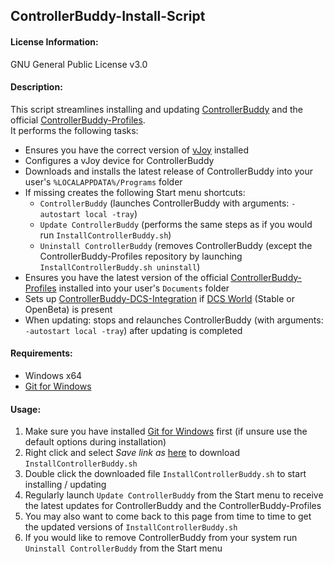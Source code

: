 ## ControllerBuddy-Install-Script

#### License Information:
GNU General Public License v3.0

#### Description:
This script streamlines installing and updating [ControllerBuddy](https://controllerbuddy.org) and the official [ControllerBuddy-Profiles](https://github.com/bwRavencl/ControllerBuddy-Profiles).  
It performs the following tasks:
- Ensures you have the correct version of [vJoy](https://github.com/jshafer817/vJoy) installed
- Configures a vJoy device for ControllerBuddy
- Downloads and installs the latest release of ControllerBuddy into your user's `%LOCALAPPDATA%/Programs` folder
- If missing creates the following Start menu shortcuts:
  - `ControllerBuddy` (launches ControllerBuddy with arguments: `-autostart local -tray`)
  - `Update ControllerBuddy` (performs the same steps as if you would run `InstallControllerBuddy.sh`)
  - `Uninstall ControllerBuddy` (removes ControllerBuddy (except the ControllerBuddy-Profiles repository by launching `InstallControllerBuddy.sh uninstall`)
- Ensures you have the latest version of the official [ControllerBuddy-Profiles](https://github.com/bwRavencl/ControllerBuddy-Profiles) installed into your user's `Documents` folder
- Sets up [ControllerBuddy-DCS-Integration](https://github.com/bwRavencl/ControllerBuddy-DCS-Integration) if [DCS World](https://www.digitalcombatsimulator.com) (Stable or OpenBeta) is present
- When updating: stops and relaunches ControllerBuddy (with arguments: `-autostart local -tray`) after updating is completed

#### Requirements:
- Windows x64
- [Git for Windows](https://git-scm.com/download/win)

#### Usage:
1. Make sure you have installed [Git for Windows](https://git-scm.com/download/win) first (if unsure use the default options during installation)
2. Right click and select *Save link as* [here](https://raw.githubusercontent.com/bwRavencl/ControllerBuddy-Install-Script/master/InstallControllerBuddy.sh) to download `InstallControllerBuddy.sh`
3. Double click the downloaded file `InstallControllerBuddy.sh` to start installing / updating
4. Regularly launch `Update ControllerBuddy` from the Start menu to receive the latest updates for ControllerBuddy and the ControllerBuddy-Profiles
5. You may also want to come back to this page from time to time to get the updated versions of `InstallControllerBuddy.sh`
6. If you would like to remove ControllerBuddy from your system run `Uninstall ControllerBuddy` from the Start menu
